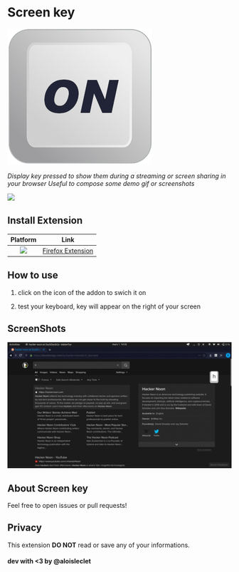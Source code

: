 # Screen key

<img src="images/icon.png" >

*Display key pressed to show them during a streaming or screen sharing in your browser*
*Useful to compose some demo gif or screenshots*

![](https://img.shields.io/amo/users/{8f713cff-eea7-4459-986f-b8366bca7f7a}?color=FF6611&label=Firefox%20users&style=flat-square) 

## Install Extension

|Platform|Link|
|:-:|:-:|
|[<img src = "https://i.imgur.com/M6KOVju.png" width="25px">](https://addons.mozilla.org/addon/screen-key/)| [Firefox Extension](https://addons.mozilla.org/addon/screen-key/)|

## How to use

1. click on the icon of the addon to swich it on

2. test your keyboard, key will appear on the right of your screen

## ScreenShots

<img src="images/demo.gif">

## About Screen key

Feel free to open issues or pull requests!

## Privacy

This extension **DO NOT** read or save any of your informations. 

#### dev with <3 by @aloisleclet
